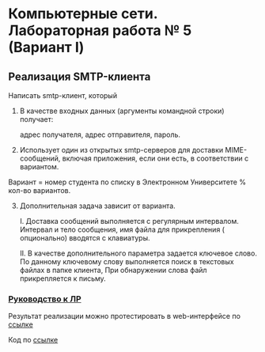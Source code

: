 # Компьютерные сети. Лабораторная работа № 5 (Вариант I)

## Реализация SMTP-клиента

Написать smtp-клиент, который

1) В качестве входных данных (аргументы командной строки) получает:

   адрес получателя, адрес отправителя, пароль.

2) Использует один из открытых smtp-серверов для доставки MIME-сообщений, включая приложения, если они есть, в
   соответствии с вариантом.

Вариант = номер студента по списку в Электронном Университете % кол-во вариантов.

3) Дополнительная задача зависит от варианта.

   I. Доставка сообщений выполняется с регулярным интервалом. Интервал и тело сообщения, имя файла для прикрепления (
   опционально) вводятся с клавиатуры.

   II. В качестве дополнительного параметра задается ключевое слово. По данному ключевому слову выполняется поиск в
   текстовых файлах в папке клиента, При обнаружении слова файл прикрепляется к письму.

### [Руководство к ЛР](https://networking-labs.ru/mod/assign/view.php?id=233)

Результат реализации можно протестировать в web-интерфейсе
по [ссылке](https://share.streamlit.io/dkosarevsky/smtp_client/main/main.py)

Код по [ссылке](https://github.com/dKosarevsky/smtp_client)
